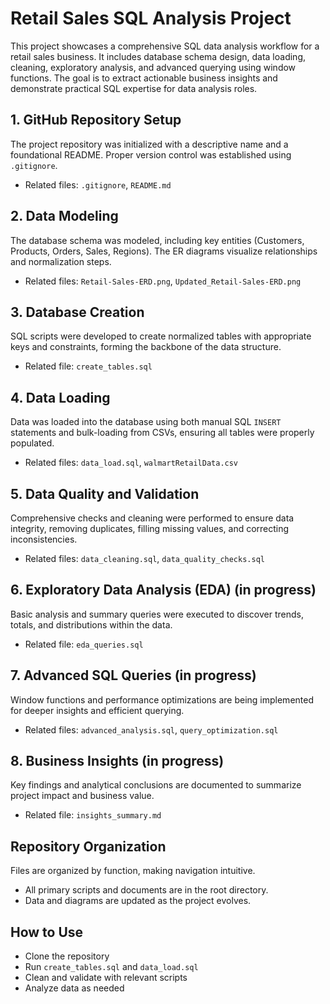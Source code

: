 # Retail Sales SQL Analysis Project
This project showcases a comprehensive SQL data analysis workflow for a retail sales business. It includes database schema design, data loading, cleaning, exploratory analysis, and advanced querying using window functions. The goal is to extract actionable business insights and demonstrate practical SQL expertise for data analysis roles.


## 1. GitHub Repository Setup
The project repository was initialized with a descriptive name and a foundational README. Proper version control was established using `.gitignore`.  
- Related files: `.gitignore`, `README.md`

## 2. Data Modeling
The database schema was modeled, including key entities (Customers, Products, Orders, Sales, Regions). The ER diagrams visualize relationships and normalization steps.
- Related files: `Retail-Sales-ERD.png`, `Updated_Retail-Sales-ERD.png`

## 3. Database Creation
SQL scripts were developed to create normalized tables with appropriate keys and constraints, forming the backbone of the data structure.
- Related file: `create_tables.sql`

## 4. Data Loading
Data was loaded into the database using both manual SQL `INSERT` statements and bulk-loading from CSVs, ensuring all tables were properly populated.
- Related files: `data_load.sql`, `walmartRetailData.csv`

## 5. Data Quality and Validation
Comprehensive checks and cleaning were performed to ensure data integrity, removing duplicates, filling missing values, and correcting inconsistencies.
- Related files: `data_cleaning.sql`, `data_quality_checks.sql`

## 6. Exploratory Data Analysis (EDA) (in progress)
Basic analysis and summary queries were executed to discover trends, totals, and distributions within the data.
- Related file: `eda_queries.sql`

## 7. Advanced SQL Queries (in progress)
Window functions and performance optimizations are being implemented for deeper insights and efficient querying.
- Related files: `advanced_analysis.sql`, `query_optimization.sql`

## 8. Business Insights (in progress)
Key findings and analytical conclusions are documented to summarize project impact and business value.
- Related file: `insights_summary.md` 

## Repository Organization
Files are organized by function, making navigation intuitive.  
- All primary scripts and documents are in the root directory.
- Data and diagrams are updated as the project evolves.

## How to Use
- Clone the repository  
- Run `create_tables.sql` and `data_load.sql`  
- Clean and validate with relevant scripts  
- Analyze data as needed  



